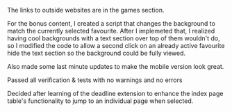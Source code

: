The links to outside websites are in the games section.

For the bonus content, I created a script that changes the background to match the currently selected favourite.
After I implemeted that, I realized having cool backgrounds with a text section over top of them wouldn't do,
so I modified the code to allow a second click on an already active favourite hide the text section so the background could be fully viewed.

Also made some last minute updates to make the mobile version look great.

Passed all verification & tests with no warnings and no errors

Decided after learning of the deadline extension to enhance the index page table's functionality to jump to an individual page when selected.
